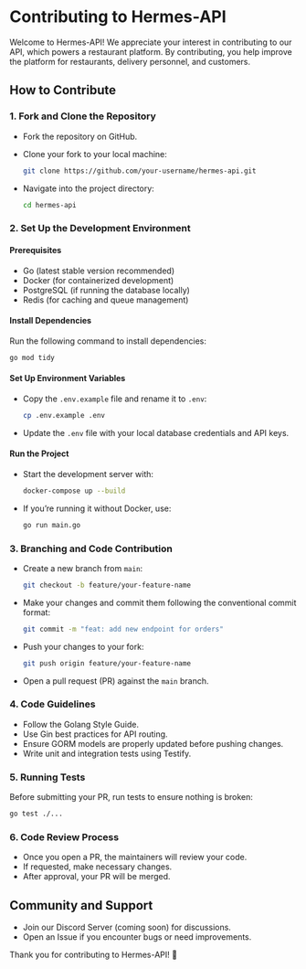 # Contributing to Hermes-API

Welcome to Hermes-API! We appreciate your interest in contributing to our API, which powers a restaurant platform. By contributing, you help improve the platform for restaurants, delivery personnel, and customers.

## How to Contribute

### 1. Fork and Clone the Repository

- Fork the repository on GitHub.
- Clone your fork to your local machine:

  ```sh
  git clone https://github.com/your-username/hermes-api.git
  ```

- Navigate into the project directory:

  ```sh
  cd hermes-api
  ```

### 2. Set Up the Development Environment

#### Prerequisites

- Go (latest stable version recommended)
- Docker (for containerized development)
- PostgreSQL (if running the database locally)
- Redis (for caching and queue management)

#### Install Dependencies

Run the following command to install dependencies:

```sh
go mod tidy
```

#### Set Up Environment Variables

- Copy the `.env.example` file and rename it to `.env`:

  ```sh
  cp .env.example .env
  ```

- Update the `.env` file with your local database credentials and API keys.

#### Run the Project

- Start the development server with:

  ```sh
  docker-compose up --build
  ```

- If you’re running it without Docker, use:

  ```sh
  go run main.go
  ```

### 3. Branching and Code Contribution

- Create a new branch from `main`:

  ```sh
  git checkout -b feature/your-feature-name
  ```

- Make your changes and commit them following the conventional commit format:

  ```sh
  git commit -m "feat: add new endpoint for orders"
  ```

- Push your changes to your fork:

  ```sh
  git push origin feature/your-feature-name
  ```

- Open a pull request (PR) against the `main` branch.

### 4. Code Guidelines

- Follow the Golang Style Guide.
- Use Gin best practices for API routing.
- Ensure GORM models are properly updated before pushing changes.
- Write unit and integration tests using Testify.

### 5. Running Tests

Before submitting your PR, run tests to ensure nothing is broken:

```sh
go test ./...
```

### 6. Code Review Process

- Once you open a PR, the maintainers will review your code.
- If requested, make necessary changes.
- After approval, your PR will be merged.

## Community and Support

- Join our Discord Server (coming soon) for discussions.
- Open an Issue if you encounter bugs or need improvements.

Thank you for contributing to Hermes-API! 🚀
